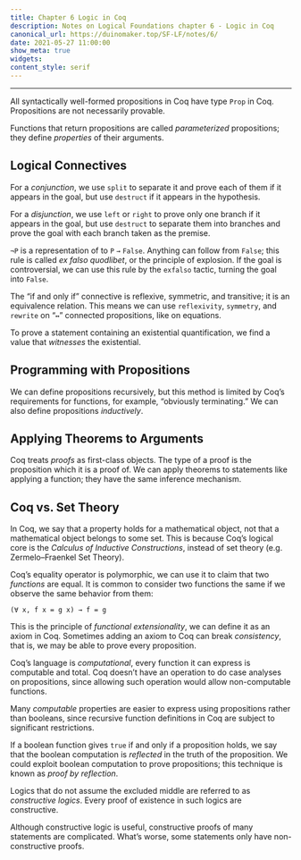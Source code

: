 ```yaml
---
title: Chapter 6 Logic in Coq
description: Notes on Logical Foundations chapter 6 - Logic in Coq
canonical_url: https://duinomaker.top/SF-LF/notes/6/
date: 2021-05-27 11:00:00
show_meta: true
widgets:
content_style: serif
---
```


---

All syntactically well-formed propositions in Coq have type `Prop` in Coq. Propositions are not necessarily provable.

Functions that return propositions are called _parameterized_ propositions; they define _properties_ of their arguments.

## Logical Connectives

For a _conjunction_, we use `split` to separate it and prove each of them if it appears in the goal, but use `destruct` if it appears in the hypothesis.

For a _disjunction_, we use `left` or `right` to prove only one branch if it appears in the goal, but use `destruct` to separate them into branches and prove the goal with each branch taken as the premise.

`¬P` is a representation of to `P` `→` `False`. Anything can follow from `False`; this rule is called _ex falso quodlibet_, or the principle of explosion. If the goal is controversial, we can use this rule by the `exfalso` tactic, turning the goal into `False`.

The “if and only if” connective is reflexive, symmetric, and transitive; it is an equivalence relation. This means we can use `reflexivity`, `symmetry`, and `rewrite` on “`↔`” connected propositions, like on equations.

To prove a statement containing an existential quantification, we find a value that _witnesses_ the existential.

## Programming with Propositions

We can define propositions recursively, but this method is limited by Coq’s requirements for functions, for example, “obviously terminating.” We can also define propositions _inductively_.

## Applying Theorems to Arguments

Coq treats _proofs_ as first-class objects. The type of a proof is the proposition which it is a proof of. We can apply theorems to statements like applying a function; they have the same inference mechanism.

## Coq vs. Set Theory

In Coq, we say that a property holds for a mathematical object, not that a mathematical object belongs to some set. This is because Coq’s logical core is the _Calculus of Inductive Constructions_, instead of set theory (e.g. Zermelo–Fraenkel Set Theory).

Coq’s equality operator is polymorphic, we can use it to claim that two _functions_ are equal. It is common to consider two functions the same if we observe the same behavior from them:

    (∀ x, f x = g x) → f = g

This is the principle of _functional extensionality_, we can define it as an axiom in Coq. Sometimes adding an axiom to Coq can break _consistency_, that is, we may be able to prove every proposition.

Coq’s language is _computational_, every function it can express is computable and total. Coq doesn’t have an operation to do case analyses on propositions, since allowing such operation would allow non-computable functions.

Many _computable_ properties are easier to express using propositions rather than booleans, since recursive function definitions in Coq are subject to significant restrictions.

If a boolean function gives `true` if and only if a proposition holds, we say that the boolean computation is _reflected_ in the truth of the proposition. We could exploit boolean computation to prove propositions; this technique is known as _proof by reflection_.

Logics that do not assume the excluded middle are referred to as _constructive logics_. Every proof of existence in such logics are constructive.

Although constructive logic is useful, constructive proofs of many statements are complicated. What’s worse, some statements only have non-constructive proofs.